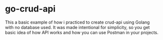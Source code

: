 # go-crud-api
This a basic example of how i practiced to create crud-api using Golang with no database used. It was made intentional for simplicity, so you get basic idea of how API works and how you can use Postman in your projects.
